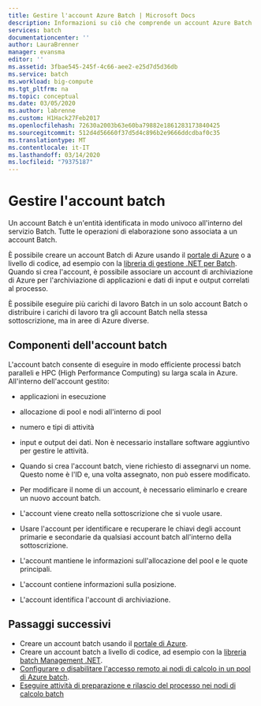 ```yaml
---
title: Gestire l'account Azure Batch | Microsoft Docs
description: Informazioni su ciò che comprende un account Azure Batch
services: batch
documentationcenter: ''
author: LauraBrenner
manager: evansma
editor: ''
ms.assetid: 3fbae545-245f-4c66-aee2-e25d7d5d36db
ms.service: batch
ms.workload: big-compute
ms.tgt_pltfrm: na
ms.topic: conceptual
ms.date: 03/05/2020
ms.author: labrenne
ms.custom: H1Hack27Feb2017
ms.openlocfilehash: 72630a2003b63e60ba79882e1861283173840425
ms.sourcegitcommit: 512d4d56660f37d5d4c896b2e9666ddcdbaf0c35
ms.translationtype: MT
ms.contentlocale: it-IT
ms.lasthandoff: 03/14/2020
ms.locfileid: "79375187"
---
```

# <a name="manage-your-batch-account"></a>Gestire l'account batch

Un account Batch è un'entità identificata in modo univoco all'interno del servizio Batch. Tutte le operazioni di elaborazione sono associata a un account Batch.

È possibile creare un account Batch di Azure usando il [portale di Azure](batch-account-create-portal.md) o a livello di codice, ad esempio con la [libreria di gestione .NET per Batch](batch-management-dotnet.md). Quando si crea l'account, è possibile associare un account di archiviazione di Azure per l'archiviazione di applicazioni e dati di input e output correlati al processo.

È possibile eseguire più carichi di lavoro Batch in un solo account Batch o distribuire i carichi di lavoro tra gli account Batch nella stessa sottoscrizione, ma in aree di Azure diverse.

## <a name="components-of-the-batch-account"></a>Componenti dell'account batch

L'account batch consente di eseguire in modo efficiente processi batch paralleli e HPC (High Performance Computing) su larga scala in Azure. All'interno dell'account gestito:

- applicazioni in esecuzione

- allocazione di pool e nodi all'interno di pool

- numero e tipi di attività 

- input e output dei dati. Non è necessario installare software aggiuntivo per gestire le attività.

- Quando si crea l'account batch, viene richiesto di assegnarvi un nome. Questo nome è l'ID e, una volta assegnato, non può essere modificato.

- Per modificare il nome di un account, è necessario eliminarlo e creare un nuovo account batch.

- L'account viene creato nella sottoscrizione che si vuole usare.

- Usare l'account per identificare e recuperare le chiavi degli account primarie e secondarie da qualsiasi account batch all'interno della sottoscrizione.

- L'account mantiene le informazioni sull'allocazione del pool e le quote principali.  

- L'account contiene informazioni sulla posizione.

- L'account identifica l'account di archiviazione.

## <a name="next-steps"></a>Passaggi successivi

- Creare un account batch usando il [portale di Azure](batch-account-create-portal.md).
- Creare un account batch a livello di codice, ad esempio con la [libreria batch Management .NET](batch-management-dotnet.md).
- [Configurare o disabilitare l'accesso remoto ai nodi di calcolo in un pool di Azure batch](pool-endpoint-configuration.md).
- [Eseguire attività di preparazione e rilascio del processo nei nodi di calcolo batch](batch-job-prep-release.md)
